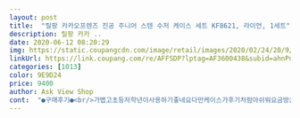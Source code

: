 ```yaml
---
layout: post 
title:  "릴팡 카카오프렌즈 진공 주니어 스텐 수저 케이스 세트 KF8621, 라이언, 1세트" 
description: 릴팡 카카 ..
date: 2020-06-12 08:20:29 
img: https://static.coupangcdn.com/image/retail/images/2020/02/24/20/9/286015e0-35c4-4f5f-97ec-72670b92df5b.jpg 
linkUrl: https://link.coupang.com/re/AFFSDP?lptag=AF3600438&subid=ahnPublicAsk&pageKey=1292176573&itemId=2303432188&vendorItemId=3531909201&traceid=V0-113-5c21bd509337a5b4 
categories: [1013] 
color: 9E9D24 
price: 9400 
author: Ask View Shop 
cont:  "●구매후기●<br/>가볍고초등저학년이사용하기좋네요다만케이스가후기처럼아쉬워요금방끊어질것처럼 ㅋㅋ숟가락도잘정돈해서넣어야지닫혀요잠금장치가헐겁긴해요스텐수저통배송오래걸린다고해서 급한대로주문해봣어요<br/>그래요 귀엽고 숟가락 넣고 하면 사이즈 작아져서 맘에 듭니다만<br/>그런데 숟가락 손잡이에 검은 스크러치가 조금 거슬립니다<br/>다 좋은데 안에 케이스에 숟가락과 젓가락 놓는 홈이<br/>도시락을 집에서 싸가지고 다니더라구요.<br/><br/>딱 맞지 않습니다.<br/><br/>똑같이 생긴 홈이 두개라 숟가락을 놓고 젓가락은 좁은 홈에<br/>라이언을 좋아해서 사주게 되었습니다<br/>받자마자 뜯어보니 젖가락 손잡이부분이 살짝 마감이 좀 아쉽게 되어 있지만 눈에 잘 안 띄니 괜찮아요<br/>비스듬히 두개가 올려집니다.<br/><br/>살짝 아쉬운 부분도 있어서 글 남깁니다<br/>숟가락 크기도 어른숟가락보다 조금 작습니다<br/>숟가락통 닫는 것도 홈에 맞춰서 담아야 됩니다<br/>스텐으로 밑부분이 되어 있는데 손잡이 부분이 둥글어서<br/>아이들이 잡기에 편할지는 잘 모르겠습니다.<br/><br/>저건 어째서 생겼을까요 오래쓰다보면 부딪혀서 생길 듯한데요<br/>초4학년 조카 선물로 해외에 보내려고 구매했습니다.<br/><br/>케이스랑 수저 세트 모두 예뻐서 그나마 다행입니다.<br/><br/>" 
---
```

